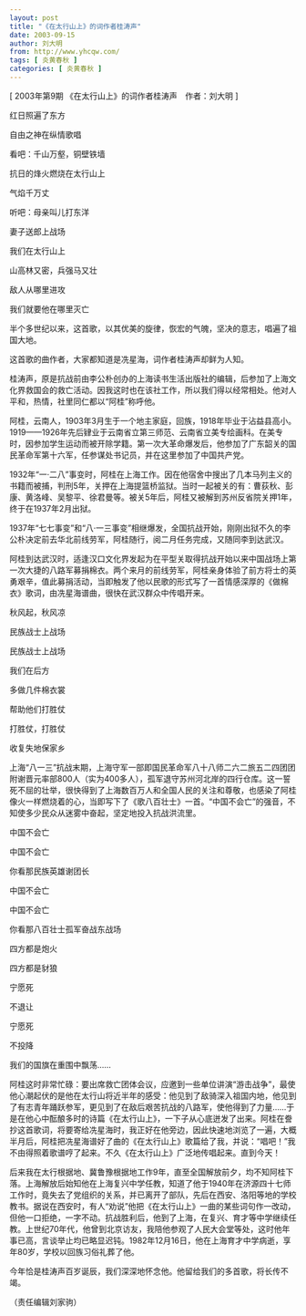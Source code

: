 ```yaml
---
layout: post
title: "《在太行山上》的词作者桂涛声"
date: 2003-09-15
author: 刘大明
from: http://www.yhcqw.com/
tags: [ 炎黄春秋 ]
categories: [ 炎黄春秋 ]
---
```



[ 2003年第9期 《在太行山上》的词作者桂涛声　作者：刘大明 ]

红日照遍了东方

自由之神在纵情歌唱

看吧：千山万壑，铜壁铁墙

抗日的烽火燃烧在太行山上

气焰千万丈

听吧：母亲叫儿打东洋

妻子送郎上战场

我们在太行山上

山高林又密，兵强马又壮

敌人从哪里进攻

我们就要他在哪里灭亡

半个多世纪以来，这首歌，以其优美的旋律，恢宏的气魄，坚决的意志，唱遍了祖国大地。

这首歌的曲作者，大家都知道是冼星海，词作者桂涛声却鲜为人知。


桂涛声，原是抗战前由李公朴创办的上海读书生活出版社的编辑，后参加了上海文化界救国会的救亡活动。因我这时也在该社工作，所以我们得以经常相处。他对人平和，热情，社里同仁都以“阿桂”称呼他。


阿桂，云南人，1903年3月生于一个地主家庭，回族，1918年毕业于沾益县高小。1919——1926年先后肄业于云南省立第三师范、云南省立美专绘画科。在美专时，因参加学生运动而被开除学籍。第一次大革命爆发后，他参加了广东韶关的国民革命军第十六军，任参谋处书记员，并在这里参加了中国共产党。


1932年“一·二八”事变时，阿桂在上海工作。因在他宿舍中搜出了几本马列主义的书籍而被捕，判刑5年，关押在上海提篮桥监狱。当时一起被关的有：曹荻秋、彭康、黄洛峰、吴黎平、徐君曼等。被关5年后，阿桂又被解到苏州反省院关押1年，终于在1937年2月出狱。

1937年“七七事变”和“八·一三事变”相继爆发，全国抗战开始，刚刚出狱不久的李公朴决定前去华北前线劳军，阿桂随行，阅二月任务完成，又随同李到达武汉。


阿桂到达武汉时，适逢汉口文化界发起为在平型关取得抗战开始以来中国战场上第一次大捷的八路军募捐棉衣。两个来月的前线劳军，阿桂亲身体验了前方将士的英勇艰辛，值此募捐活动，当即触发了他以民歌的形式写了一首情感深厚的《做棉衣》歌词，由冼星海谱曲，很快在武汉群众中传唱开来。

秋风起，秋风凉

民族战士上战场

民族战士上战场

我们在后方

多做几件棉衣裳

帮助他们打胜仗

打胜仗，打胜仗

收复失地保家乡


上海“八一三”抗战末期，上海守军一部即国民革命军八十八师二六二旅五二四团团附谢晋元率部800人（实为400多人），孤军退守苏州河北岸的四行仓库。这一誓死不屈的壮举，很快得到了上海数百万人和全国人民的关注和尊敬，也感染了阿桂像火一样燃烧着的心，当即写下了《歌八百壮士》一首。“中国不会亡”的强音，不知使多少民众从迷雾中奋起，坚定地投入抗战洪流里。

中国不会亡

中国不会亡

你看那民族英雄谢团长

中国不会亡

中国不会亡

你看那八百壮士孤军奋战东战场

四方都是炮火

四方都是豺狼

宁愿死

不退让

宁愿死

不投降

我们的国旗在重围中飘荡……


阿桂这时非常忙碌：要出席救亡团体会议，应邀到一些单位讲演“游击战争”，最使他心潮起伏的是他在太行山将近半年的感受：他见到了敌骑深入祖国内地，他见到了有志青年踊跃参军，更见到了在敌后艰苦抗战的八路军，使他得到了力量……于是在他心中酝酿多时的诗篇《在太行山上》，一下子从心底迸发了出来。阿桂在誊抄这首歌词，将要寄给冼星海时，我正好在他旁边，因此快速地浏览了一遍，大概半月后，阿桂把冼星海谱好了曲的《在太行山上》歌篇给了我，并说：“唱吧！”我不由得照着歌谱哼了起来。不久《在太行山上》广泛地传唱起来。直到今天！


后来我在太行根据地、冀鲁豫根据地工作9年，直至全国解放前夕，均不知阿桂下落。上海解放后始知他在上海复兴中学任教，知道了他于1940年在济源四十七师工作时，竟失去了党组织的关系，并已离开了部队，先后在西安、洛阳等地的学校教书。据说在西安时，有人“劝说”他把《在太行山上》一曲的某些词句作一改动，但他一口拒绝，一字不动。抗战胜利后，他到了上海，在复兴、育才等中学继续任教。上世纪70年代，他曾到北京访友，我陪他参观了人民大会堂等处，这时他年事已高，言谈举止均已略显迟钝。1982年12月16日，他在上海育才中学病逝，享年80岁，学校以回族习俗礼葬了他。

今年恰是桂涛声百岁诞辰，我们深深地怀念他。他留给我们的多首歌，将长传不竭。

（责任编辑刘家驹）


